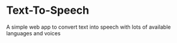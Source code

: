 # Text-To-Speech
A simple web app to convert text into speech with lots of available languages and voices
